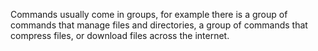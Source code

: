 Commands usually come in groups, for example there is a group of commands
that manage files and directories, a group of commands that compress files,
or download files across the internet.